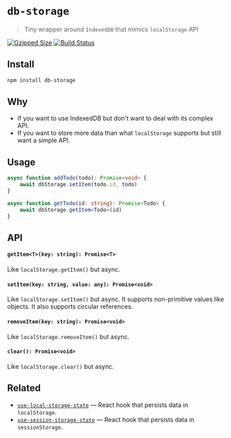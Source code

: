 # `db-storage`

> Tiny wrapper around `IndexedDB` that mimics `localStorage` API

[![Gzipped Size](https://img.shields.io/bundlephobia/minzip/db-storage)](https://bundlephobia.com/result?p=db-storage)
[![Build Status](https://img.shields.io/github/actions/workflow/status/astoilkov/db-storage/main.yml?branch=main)](https://github.com/astoilkov/db-storage/actions/workflows/main.yml)

## Install

```bash
npm install db-storage
```

## Why

- If you want to use IndexedDB but don't want to deal with its complex API.
- If you want to store more data than what `localStorage` supports but still want a simple API.

## Usage

```ts
async function addTodo(todo): Promise<void> {
    await dbStorage.setItem(todo.id, todo)
}

async function getTodo(id: string): Promise<Todo> {
    await dbStorage.getItem<Todo>(id)
}
```

## API

#### `getItem<T>(key: string): Promise<T>`

Like `localStorage.getItem()` but async.

#### `setItem(key: string, value: any): Promise<void>`

Like `localStorage.setItem()` but async. It supports non-primitive values like objects. It also supports circular references.

#### `removeItem(key: string): Promise<void>`

Like `localStorage.removeItem()` but async.

#### `clear(): Promise<void>`

Like `localStorage.clear()` but async.

## Related

- [`use-local-storage-state`](https://github.com/astoilkov/use-local-storage-state) — React hook that persists data in `localStorage`.
- [`use-session-storage-state`](https://github.com/astoilkov/use-session-storage-state) — React hook that persists data in `sessionStorage`.
